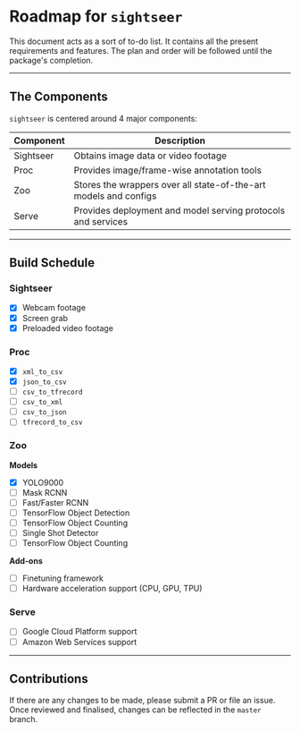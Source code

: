 # Roadmap for `sightseer`

This document acts as a sort of to-do list. It contains all the present requirements and features. The plan and order will be followed until the package's completion.

---

## The Components
`sightseer` is centered around 4 major components:

| Component | Description                                                      |
|-----------|------------------------------------------------------------------|
| Sightseer | Obtains image data or video footage                              |
| Proc      | Provides image/frame-wise annotation tools                       |
| Zoo       | Stores the wrappers over all state-of-the-art models and configs |
| Serve     | Provides deployment and model serving protocols and services     |

---

## Build Schedule

### Sightseer

- [x] Webcam footage
- [x] Screen grab
- [x] Preloaded video footage

### Proc

- [x] `xml_to_csv`
- [x] `json_to_csv`
- [ ] `csv_to_tfrecord`
- [ ] `csv_to_xml`
- [ ] `csv_to_json`
- [ ] `tfrecord_to_csv`

### Zoo 

**Models**

- [x] YOLO9000
- [ ] Mask RCNN
- [ ] Fast/Faster RCNN
- [ ] TensorFlow Object Detection
- [ ] TensorFlow Object Counting
- [ ] Single Shot Detector
- [ ] TensorFlow Object Counting

**Add-ons** 

- [ ] Finetuning framework
- [ ] Hardware acceleration support (CPU, GPU, TPU)

### Serve

- [ ] Google Cloud Platform support
- [ ] Amazon Web Services support

---

## Contributions

If there are any changes to be made, please submit a PR or file an issue. Once reviewed and finalised, changes can be reflected in the `master` branch.